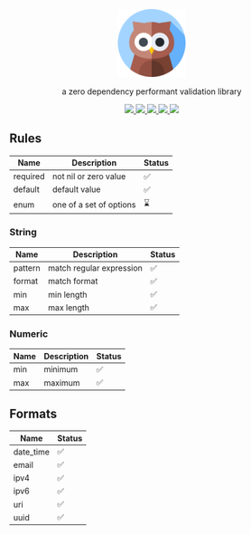 <p align="center">
	<img src="./assets/icon.png" width="120px" />
</p>
 
<p align="center">
	a zero dependency performant validation library
</p>

<p align="center">
	<a href="https://opensource.org/licenses/MIT" target="_blank" alt="License">
		<img src="https://img.shields.io/badge/License-MIT-blue.svg" />
	</a>
	<a href="https://pkg.go.dev/github.com/aacebo/owl" target="_blank" alt="Go Reference">
		<img src="https://pkg.go.dev/badge/github.com/aacebo/owl.svg" />
	</a>
	<a href="https://goreportcard.com/report/github.com/aacebo/owl" target="_blank" alt="Go Report Card">
		<img src="https://goreportcard.com/badge/github.com/aacebo/owl" />
	</a>
	<a href="https://github.com/aacebo/owl/actions/workflows/ci.yml" target="_blank" alt="Build">
		<img src="https://github.com/aacebo/owl/actions/workflows/ci.yml/badge.svg?branch=main" />
	</a>
	<a href="https://codecov.io/gh/aacebo/owl" > 
		<img src="https://codecov.io/gh/aacebo/owl/graph/badge.svg?token=9XETRUUQUY" /> 
	</a>
</p>

## Rules

| Name			| Description											| Status |
|---------------|-------------------------------------------------------|--------|
| required		| not nil or zero value									| ✅		|
| default		| default value											| ✅		|
| enum			| one of a set of options								| ⌛		|

### String

| Name			| Description											| Status |
|---------------|-------------------------------------------------------|--------|
| pattern		| match regular expression								| ✅		|
| format		| match format											| ✅		|
| min			| min length											| ✅		|
| max			| max length											| ✅		|

### Numeric

| Name			| Description											| Status |
|---------------|-------------------------------------------------------|--------|
| min			| minimum												| ✅		|
| max			| maximum												| ✅		|

## Formats

| Name			| Status |
|---------------|--------|
| date_time		| ✅		|
| email			| ✅		|
| ipv4			| ✅		|
| ipv6			| ✅		|
| uri			| ✅		|
| uuid			| ✅		|
